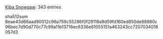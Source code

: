 [Kiba Snowpaw](https://github.com/kibasnowpaw): 343 entries

sha512sum 8eae43d66aad90012c96a759c55286f0f29118a9d59fd160ed850de88880c96bec7d90d770c77c99a11b13716ec6336e61055151a463243cc7207034018057d3
